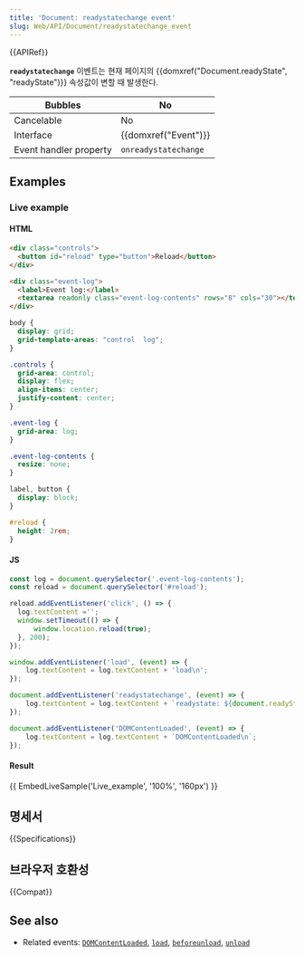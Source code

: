 ```yaml
---
title: 'Document: readystatechange event'
slug: Web/API/Document/readystatechange_event
---
```

{{APIRef}}

**`readystatechange`** 이벤트는 현재 페이지의 {{domxref("Document.readyState", "readyState")}} 속성값이 변할 때 발생한다.

| Bubbles                | No                           |
| ---------------------- | ---------------------------- |
| Cancelable             | No                           |
| Interface              | {{domxref("Event")}} |
| Event handler property | `onreadystatechange`         |

## Examples

### Live example

#### HTML

```html
<div class="controls">
  <button id="reload" type="button">Reload</button>
</div>

<div class="event-log">
  <label>Event log:</label>
  <textarea readonly class="event-log-contents" rows="8" cols="30"></textarea>
</div>
```

```css hidden
body {
  display: grid;
  grid-template-areas: "control  log";
}

.controls {
  grid-area: control;
  display: flex;
  align-items: center;
  justify-content: center;
}

.event-log {
  grid-area: log;
}

.event-log-contents {
  resize: none;
}

label, button {
  display: block;
}

#reload {
  height: 2rem;
}
```

#### JS

```js
const log = document.querySelector('.event-log-contents');
const reload = document.querySelector('#reload');

reload.addEventListener('click', () => {
  log.textContent ='';
  window.setTimeout(() => {
      window.location.reload(true);
  }, 200);
});

window.addEventListener('load', (event) => {
    log.textContent = log.textContent + 'load\n';
});

document.addEventListener('readystatechange', (event) => {
    log.textContent = log.textContent + `readystate: ${document.readyState}\n`;
});

document.addEventListener('DOMContentLoaded', (event) => {
    log.textContent = log.textContent + `DOMContentLoaded\n`;
});
```

#### Result

{{ EmbedLiveSample('Live_example', '100%', '160px') }}

## 명세서

{{Specifications}}

## 브라우저 호환성

{{Compat}}

## See also

- Related events: [`DOMContentLoaded`](/ko/docs/Web/API/Document/DOMContentLoaded_event), [`load`](/ko/docs/Web/API/Window/load_event), [`beforeunload`](/ko/docs/Web/API/Window/beforeunload_event), [`unload`](/ko/docs/Web/API/Window/unload_event)
